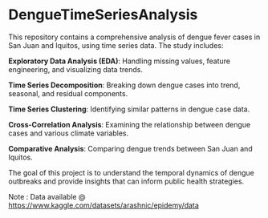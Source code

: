# DengueTimeSeriesAnalysis

This repository contains a comprehensive analysis of dengue fever cases in San Juan and Iquitos, using time series data. The study includes:

**Exploratory Data Analysis (EDA)**: Handling missing values, feature engineering, and visualizing data trends.

**Time Series Decomposition**: Breaking down dengue cases into trend, seasonal, and residual components.

**Time Series Clustering**: Identifying similar patterns in dengue case data.

**Cross-Correlation Analysis**: Examining the relationship between dengue cases and various climate variables.

**Comparative Analysis**: Comparing dengue trends between San Juan and Iquitos.

The goal of this project is to understand the temporal dynamics of dengue outbreaks and provide insights that can inform public health strategies.

Note : Data available @ https://www.kaggle.com/datasets/arashnic/epidemy/data 
